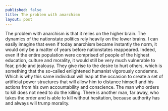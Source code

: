 ```yaml
---
published: false
title: The problem with anarchism
layout: post
---
```


The problem with anarchism is that it relies on the higher brain. The dynamics of the nationstate politics rely heavily on the lower brains. I can easily imagine that even if today anarchism became instantly the norm, it would only be a matter of years before nationstates reappeared. Indeed, even if the entire population were comprised of people of the highest education, culture and morality, it would still be very much vulnerable to fear, pride and jealousy. They give rise to the desire to hurt others, which is something that the so-called enlightened humanist vigorously condemns. Which is why this same individual will leap at the occasion to create a set of artificial power structures that will allow him to distance himself and his actions from his own accountability and conscience. The man who orders to kill does not need to do the killing. There is another man, far away, who takes the order and is able to kill without hesitation, because authority has and always will trump morality. 
